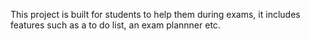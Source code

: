 This project is built for students to help them during exams, it includes features such as a to do list, an exam plannner etc.
